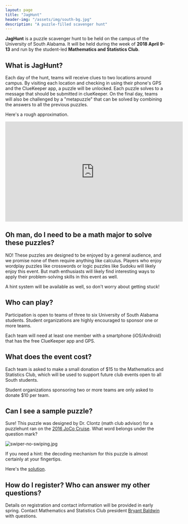 ```yaml
---
layout: page
title: "JagHunt"
header-img: "/assets/img/south-bg.jpg"
description: "A puzzle-filled scavenger hunt"
---
```


**JagHunt** is a puzzle scavenger hunt to be held on
the campus of the University of South Alabama. It will be held
during the week of **2018 April 9-13** and run by the
student-led **Mathematics and Statistics Club**.

## What is JagHunt?

Each day of the hunt,
teams will receive clues to two locations around campus.
By visiting each location and checking in using their
phone's GPS and the ClueKeeper app, a puzzle will be unlocked.
Each puzzle solves to a message that should be submitted
in clueKeeper. On the final day, teams will also be challenged
by a "metapuzzle" that can be solved by combining the answers
to all the previous puzzles.

Here's a rough approximation.

<iframe width="560" height="315" src="https://www.youtube.com/embed/LTTlczKbTYA" frameborder="0" gesture="media" allow="encrypted-media" allowfullscreen></iframe>

## Oh man, do I need to be a math major to solve these puzzles?

NO! These puzzles are designed to be enjoyed by a general
audience, and we promise none of them require anything like calculus.
Players who enjoy wordplay puzzles like crosswords or
logic puzzles like Sudoku will likely enjoy this event. But math
enthusiasts will likely find interesting ways to apply their
problem-solving skills in this event as well.

A hint system will be available as well, so don't worry about 
getting stuck!

## Who can play?

Participation is open to teams of three to six
University of South Alabama students. Student organizations
are highly encouraged to sponsor one or more teams.

Each team will need at least one member with a smartphone
(iOS/Android) that has the free ClueKeeper app and GPS.

## What does the event cost?

Each team is asked to make a small donation of $15 to the
Mathematics and Statistics Club, which will be used to 
support future club events open to all South students.

Student organizations sponsoring two or more teams are only asked to
donate $10 per team.

## Can I see a sample puzzle?

Sure! This puzzle was designed by Dr. Clontz (math club advisor)
for a puzzlehunt ran on the [2016 JoCo Cruise](https://jococruise.com/).
What word belongs under the question mark?

![swiper-no-swiping.jpg](http://clontz.org/img/swiper-no-swiping.jpg)

If you need a hint: the decoding mechanism for this puzzle is almost
certainly at your fingertips.

Here's the [solution](https://github.com/StevenClontz/swiper-no-swiping/raw/master/puzzle-solution.pdf).

## How do I register? Who can answer my other questions?

Details on registration and contact information will be provided
in early spring. Contact Mathematics and Statistics Club president
[Bryant Baldwin](mailto:bmb1523@jagmail.southalabama.edu)
with questions.
